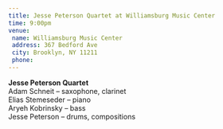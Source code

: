 ```yaml
---
title: Jesse Peterson Quartet at Williamsburg Music Center
time: 9:00pm
venue:
 name: Williamsburg Music Center
 address: 367 Bedford Ave
 city: Brooklyn, NY 11211
 phone:
---
```

**Jesse Peterson Quartet**  
Adam Schneit – saxophone, clarinet  
Elias Stemeseder – piano  
Aryeh Kobrinsky – bass  
Jesse Peterson – drums, compositions

